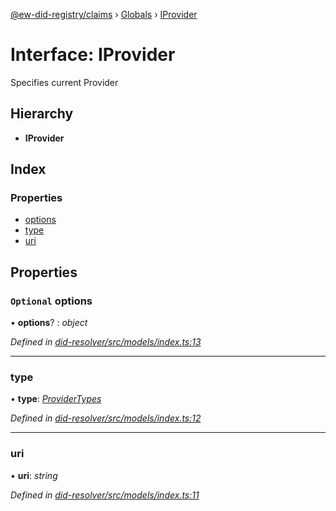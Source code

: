 [@ew-did-registry/claims](../README.md) › [Globals](../globals.md) › [IProvider](iprovider.md)

# Interface: IProvider

Specifies current Provider

## Hierarchy

* **IProvider**

## Index

### Properties

* [options](iprovider.md#optional-options)
* [type](iprovider.md#type)
* [uri](iprovider.md#uri)

## Properties

### `Optional` options

• **options**? : *object*

*Defined in [did-resolver/src/models/index.ts:13](https://github.com/energywebfoundation/ew-did-registry/blob/a7d7702/packages/did-resolver/src/models/index.ts#L13)*

___

###  type

• **type**: *[ProviderTypes](../enums/providertypes.md)*

*Defined in [did-resolver/src/models/index.ts:12](https://github.com/energywebfoundation/ew-did-registry/blob/a7d7702/packages/did-resolver/src/models/index.ts#L12)*

___

###  uri

• **uri**: *string*

*Defined in [did-resolver/src/models/index.ts:11](https://github.com/energywebfoundation/ew-did-registry/blob/a7d7702/packages/did-resolver/src/models/index.ts#L11)*
